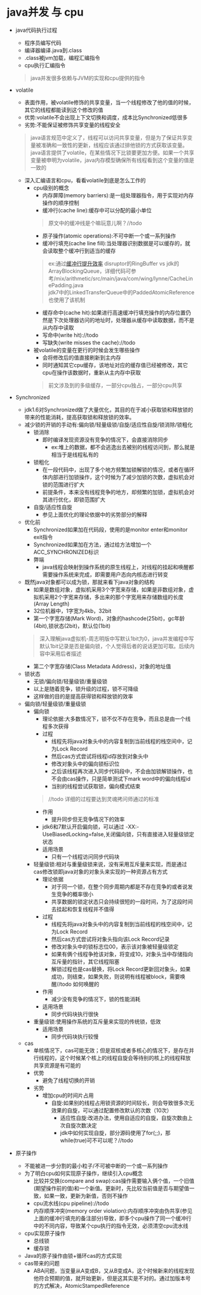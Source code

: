 # java并发 与 cpu
* java代码执行过程
    * 程序员编写代码
    * 编译器编译.java到.class
    * .class被jvm加载，编程汇编指令
    * cpu执行汇编指令
    > java并发很多依赖与JVM的实现和cpu提供的指令
    
* volatile
    * 表面作用，被volatile修饰的共享变量，当一个线程修改了他的值的时候，其它的线程都能读到这个修改的值
    * 优势:volatile不会出现上下文切换和调度，成本比Synchronized低很多
    * 劣势:不能保证被修饰共享变量的线程安全
    > java语言规范中定义了，线程可以访问共享变量，但是为了保证共享变量被准确和一致性的更新，线程应该通过排他锁的方式获取该变量。java语言提供了volatile，在某些情况下比锁要更加方便。如果一个共享变量被申明为volatile，java内存模型确保所有线程看到这个变量的值是一致的
    * 深入汇编语言和cpu，看看volatile到底是怎么工作的 
        * cpu级别的概念
            * 内存屏障(memory barriers):是一组处理器指令，用于实现对内存操作的顺序控制
            * 缓冲行(cache line):缓存中可以分配的最小单位
            > 原文中的缓冲线是个嘛玩意儿啊？//todo     
            * 原子操作(atomic operations):不可中断一个或一系列操作
            * 缓冲行填充(cache line fill):当处理器识别数据是可以缓存的，就会读取整个缓冲行到适当的缓存
            > ex:通过[缓冲行提升效率](https://mp.weixin.qq.com/s/ODJqoiHYwAhRCMnVjunsbQ) disruptor的RingBuffer vs jdk的ArrayBlockingQueue，详细代码可参考/mix/arithmetic/src/main/java/com/wing/lynne/CacheLinePadding.java  
            jdk7中的LinkedTransferQueue中的PaddedAtomicReference也使用了该机制
            * 缓存命中(cache hit):如果进行高速缓冲行填充操作的内存位置仍然是下次处理器访问的地址时，处理器从缓存中读取数据，而不是从内存中读取
            * 写命中(write hit)://todo
            * 写缺失(write misses the cache)://todo
        * 被volatile的变量在更行的时候会发生哪些操作
            * 会将修改后的值直接刷新到主内存
            * 同时通知其它cpu缓存，该地址对应的缓存值已经被修改，其它cpu在操作该数据时，重新从主内存中获取
            > 前文涉及到的多级缓存，一部分cpu独占，一部分cpu共享
* Synchronized
    * jdk1.6对Synchronized做了大量优化，其目的在于减小获取锁和释放锁的带来的性能消耗，提高获取锁和释放锁的效率。  
    * 减少锁的开销的手动有:偏向锁/轻量级锁/自旋/适应性自旋/锁消除/锁粗化
        * 锁消除
            * 即时编译发现资源没有竞争的情况下，会直接消除同步
                * ex:堆上的数据，都不会逃逸出去被别的线程访问到，那么就是相当于是线程私有的
        * 锁粗化
            * 在一段代码中，出现了多个地方频繁加锁解锁的情况，或者在循环体内部进行加锁操作，这个时候为了减少加锁的次数，虚拟机会对锁的范围进行扩大
            * 前提条件，本来没有线程竞争的地方，却频繁的加锁，虚拟机会对其进行优化，即锁范围扩大
        * 自旋/适应性自旋
            * 参见上面优化的理论依据中的劣势部分的解释
    * 优化前
        * Synchronized如果加在代码段，使用的是monitor enter和monitor exit指令
        * Synchronized如果加在方法，通过给方法增加一个ACC_SYNCHRONIZED标识
        * 弊端
            * java线程会映射到操作系统的原生线程上，对线程的挂起和唤醒都需要操作系统来完成，即需要用户态向内核态进行转变
    * 既然java对象都可以成为锁，那就来看下java对象的结构
        * 如果是数组对象，虚拟机采用3个字宽来存储，如果是非数组对象，虚拟机采用2个字宽来存储，多出来的那个字宽用来存储数组的长度(Array Length)
        * 32位机器中，1字宽为4kb，32bit
        * 第一个字宽存储(Mark Word)，对象的hashcode(25bit)，gc年龄(4bit),锁状态(2bit)，默认位(1bit)
        > 深入理解java虚拟机-周志明版中写默认1bit为0，java并发编程中写默认1bit记录是否是偏向锁，个人觉得后者的说话更加可取。后续内容中采用后者描述
        * 第二个字宽存储(Class Metadata Address)，对象的地址值
    * 锁状态
        * 无锁/偏向锁/轻量级锁/重量级锁
        * 以上是随着竞争，锁升级的过程，锁不可降级
        * 这样做的目的是提高获得锁和释放锁的效率  
    * 偏向锁/轻量级锁/重量级锁
        * 偏向锁   
            * 理论依据:大多数情况下，锁不仅不存在竞争，而且总是由一个线程多次获得
            * 过程
                * 线程先将java对象头中的内容复制到当前线程的栈空间中，记为Lock Record
                * 然后cas方式尝试将线程id存放到对象头中
                * 修改对象头中的偏向锁标识位
                * 之后该线程再次进入同步代码段中，不会由加锁解锁操作，也不会由cas操作，只是简单测试下mark word中的偏向线程id
                * 当别的线程尝试获取锁，偏向模式结束
            > //todo 详细的过程要达到灵魂拷问师通过的标准
            * 作用
                * 提升同步但无竞争情况下的效率
            * jdk6和7默认开启偏向锁，可以通过 -XX:-UseBiasedLocking=false,关闭偏向锁，只有直接进入轻量级锁定状态
            * 适用场景
                * 只有一个线程访问同步代码块                
        * 轻量级锁:相对与重量级锁来说，没有采用互斥量来实现，而是通过cas修改锁即java对象的对象头来实现的一种资源占有方式
            * 理论依据
                * 对于同一个锁，在整个同步周期内都是不存在竞争的或者说发生竞争的概率很小
                * 共享数据的锁定状态只会持续很短的一段时间，为了这段时间去挂起和恢复线程并不值得
            * 过程
                * 线程先将java对象头中的内容复制到当前线程的栈空间中，记为Lock Record
                * 然后cas方式尝试将对象头指向该Lock Record记录
                * 修改对象头中的锁标志位00，表示该对象被轻量级锁定
                * 如果有俩个线程争抢该对象，将变成10，对象头当中存储指向互斥量的指针，其它线程阻塞
                * 解锁过程也是cas替换，将Lock Record更新回对象头，如果成功，则结束，如果失败，则说明有线程被block，需要唤醒//todo 如何唤醒的
            * 作用
                * 减少没有竞争的情况下，锁的性能消耗
            * 适用场景
                * 同步代码块执行很快
        * 重量级锁:使用操作系统的互斥量来实现的传统锁，低效
            * 适用场景
                * 同步代码块执行较慢
    * cas
        * 单核情况下，cas可能无效；但是双核或者多核心的情况下，是存在并行线程的，这个时候某个核上的线程自旋会等待别的核上的线程释放共享资源是有可能的
        * 优势
            * 避免了线程切换的开销
        * 劣势
            * 增加cpu的时间片占用
                * 自旋:如果别的线程占用锁资源的时间较长，则会导致很多次无效果的自旋，可以通过配置修改默认的次数（10次）
                    * 适应性自旋:改进办法，使用自适应的自旋，自旋次数由上次自旋次数决定
                    * jdk中如何实现自旋，部分源码使用了for(;;)，那while(true)可不可以呢？//todo
                    
* 原子操作
    * 不能被进一步分割的最小粒子/不可被中断的一个或一系列操作
    * 为了明白cpu如何实现原子操作，继续引入cpu概念
        * 比较并交换(compare and swap):cas操作需要输入俩个值，一个旧值(期望操作前的值)和一个新值。更新时，先比较当前值是否与期望值一致，如果一致，更新为新值，否则不操作
        * cpu流水线(cpu pipeline)://todo
        * 内存顺序冲突(memory order violation):内存顺序冲突由伪共享(参见上面的缓冲行填充的备注部分)导致，即多个cpu操作了同一个缓冲行中的不同内容，导致某个cpu执行的指令无效，必须清空cpu流水线
    * cpu实现原子操作
        * 总线锁
        * 缓存锁
    * Java的原子操作由锁+循环cas的方式实现
    * cas带来的问题
        * ABA问题，当变量从A变成B，又从B变成A，这个时候新来的线程发现他符合预期的值，就开始更新，但是这其实是不对的。通过加版本号的方式解决，AtomicStampedReference
        
        
        
       
    
        
            